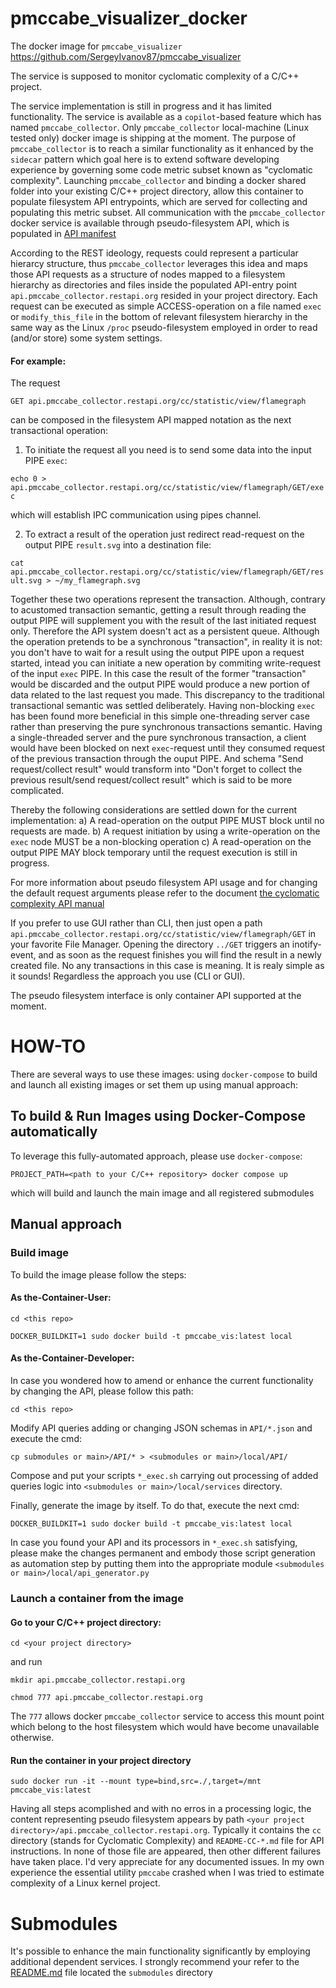 # pmccabe_visualizer_docker

The docker image for `pmccabe_visualizer` https://github.com/SergeyIvanov87/pmccabe_visualizer

The service is supposed to monitor cyclomatic complexity of a C/C++ project.

The service implementation is still in progress and it has limited functionality.
The service is available as a `copilot`-based feature which has named `pmccabe_collector`. Only `pmccabe_collector` local-machine (Linux tested only) docker image is shipping at the moment.
The purpose of `pmccabe_collector` is to reach a similar functionality as it enhanced by the `sidecar` pattern which goal here is to extend software developing experience by governing some code metric subset known as "cyclomatic complexity".
Launching `pmccabe_collector` and binding a docker shared folder into your existing C/C++ project directory, allow this container to populate filesystem API entrypoints, which are served for collecting and populating this metric subset.
All communication with the `pmccabe_collector` docker service is available through pseudo-filesystem API, which is populated in [API manifest](local/API.fs)

According to the REST ideology, requests could represent a particular hierarcy structure, thus `pmccabe_collector` leverages this idea and maps those API requests as a structure of nodes mapped to a filesystem hierarchy as directories and files inside the populated API-entry point `api.pmccabe_collector.restapi.org` resided in your project directory.
Each request can be executed as simple ACCESS-operation on a file named `exec` or `modify_this_file` in the bottom of relevant filesystem hierarchy in the same way as the Linux `/proc` pseudo-filesystem employed in order to read (and/or store) some system settings.

#### For example:

The request

`GET api.pmccabe_collector.restapi.org/cc/statistic/view/flamegraph`

can be composed in the filesystem API mapped notation as the next transactional operation:
1) To initiate the request all you need is to send some data into the input PIPE `exec`:

`echo 0 > api.pmccabe_collector.restapi.org/cc/statistic/view/flamegraph/GET/exec`

which will establish IPC communication using pipes channel.

2) To extract a result of the operation just redirect read-request on the output PIPE `result.svg` into a destination file:

`cat api.pmccabe_collector.restapi.org/cc/statistic/view/flamegraph/GET/result.svg > ~/my_flamegraph.svg`

Together these two operations represent the transaction. Although, contrary to acustomed transaction semantic, getting a result through reading the output PIPE will supplement you with the result of the last initiated request only. Therefore the API system doesn't act as a persistent queue. Although the operation pretends to be a synchronous "transaction", in reality it is not: you don't have to wait for a result using the output PIPE upon a request started, intead you can initiate a new operation by commiting write-request of the input `exec` PIPE. In this case the result of the former "transaction" would be discarded and the output PIPE would produce a new portion of data related to the last request you made.
This discrepancy to the traditional transactional semantic was settled deliberately.
Having non-blocking `exec` has been found more beneficial in this simple one-threading server case rather than preserving the pure synchronous transactions semantic.
Having a single-threaded server and the pure synchronous transaction, a client would have been blocked on next `exec`-request until they consumed request of the previous transaction through the ouput PIPE.
And schema "Send request/collect result" would transform into "Don't forget to collect the previous result/send request/collect result" which is said to be more complicated.

Thereby the following considerations are settled down for the current implementation:
a) A read-operation on the output PIPE MUST block until no requests are made.
b) A request initiation by using a write-operation on the `exec` node MUST be a non-blocking operation
c) A read-operation on the output PIPE MAY block temporary until the request execution is still in progress.

For more information about pseudo filesystem API usage and for changing the default request arguments please refer to the document [the cyclomatic complexity API manual](local/README-CC-API-MANUAL.md)

If you prefer to use GUI rather than CLI, then just open a path `api.pmccabe_collector.restapi.org/cc/statistic/view/flamegraph/GET` in your favorite File Manager.
Opening the directory `../GET` triggers an inotify-event, and as soon as the request finishes you will find the result in a newly created file.
No any transactions in this case is meaning.
It is realy simple as it sounds! Regardless the approach you use (CLI or GUI).

The pseudo filesystem interface is only container API supported at the moment.

# HOW-TO

There are several ways to use these images: using `docker-compose` to build and launch all existing images or set them up using manual approach:

## To build & Run Images using Docker-Compose automatically

To leverage this fully-automated approach, please use `docker-compose`:

`PROJECT_PATH=<path to your C/C++ repository> docker compose up`

which will build and launch the main image and all registered submodules

## Manual approach

### Build image

To build the image please follow the steps:

#### As the-Container-User:

`cd <this repo>`

`DOCKER_BUILDKIT=1 sudo docker build -t pmccabe_vis:latest local`

#### As the-Container-Developer:

In case you wondered how to amend or enhance the current functionality by changing the API, please follow this path:

`cd <this repo>`

Modify API queries adding or changing JSON schemas in `API/*.json` and execute the cmd:

`cp submodules or main>/API/* > <submodules or main>/local/API/`

Compose and put your scripts `*_exec.sh` carrying out processing of added queries logic into `<submodules or main>/local/services` directory.

Finally, generate the image by itself. To do that, execute the next cmd:

`DOCKER_BUILDKIT=1 sudo docker build -t pmccabe_vis:latest local`

In case you found your API and its processors in `*_exec.sh` satisfying, please make the changes permanent and embody those script generation as automation step by putting them into the appropriate module `<submodules or main>/local/api_generator.py`

### Launch a container from the image

#### Go to your C/C++ project directory:

`cd <your project directory>`

 and run

`mkdir api.pmccabe_collector.restapi.org`

`chmod 777 api.pmccabe_collector.restapi.org`

The `777` allows docker `pmccabe_collector` service to access this mount point which belong to the host filesystem which would have become unavailable otherwise.

#### Run the container in your project directory

`sudo docker run -it --mount type=bind,src=./,target=/mnt pmccabe_vis:latest`

Having all steps acomplished and with no erros in a processing logic, the content representing pseudo filesystem appears by path `<your project directory>/api.pmccabe_collector.restapi.org`. Typically it contains the `cc` directory (stands for Cyclomatic Complexity) and `README-CC-*.md` file for API instructions.
In none of those file are appeared, then other different failures have taken place. I'd very appreciate for any documented issues. In my own experience the essential utility `pmccabe` crashed when I was tried to estimate complexity of a Linux kernel project.

# Submodules

It's possible to enhance the main functionality significantly by employing additional dependent services. I strongly recommend your refer to the [README.md](submodules/README.md) file located the `submodules` directory
